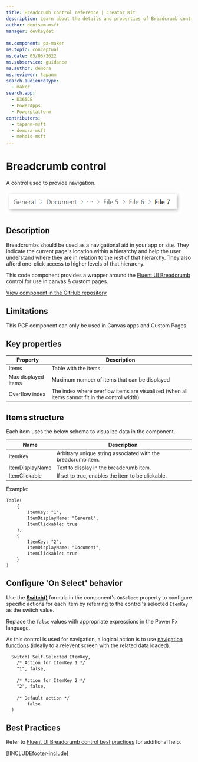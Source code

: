 ```yaml
---
title: Breadcrumb control reference | Creator Kit
description: Learn about the details and properties of Breadcrumb control in the Creator Kit.
author: denisem-msft
manager: devkeydet

ms.component: pa-maker
ms.topic: conceptual
ms.date: 05/06/2022
ms.subservice: guidance
ms.author: demora
ms.reviewer: tapanm
search.audienceType: 
  - maker
search.app: 
  - D365CE
  - PowerApps
  - Powerplatform
contributors:
  - tapanm-msft
  - demora-msft
  - mehdis-msft
---
```

# Breadcrumb control

A control used to provide navigation.

![Breadcrumb control](media/breadcrumb.png "Breadcrumb control")

## Description
Breadcrumbs should be used as a navigational aid in your app or site. They indicate the current page's location within a hierarchy and help the user understand where they are in relation to the rest of that hierarchy. They also afford one-click access to higher levels of that hierarchy.

This code component provides a wrapper around the [Fluent UI Breadcrumb](https://developer.microsoft.com/fluentui#/controls/web/breadcrumb) control for use in canvas & custom pages. 

[View component in the GitHub repository](https://github.com/microsoft/powercat-creator-kit/tree/main/CreatorKitCore/SolutionPackage/Controls/cat_PowerCAT.Breadcrumb)

## Limitations
This PCF component can only be used in Canvas apps and Custom Pages.


## Key properties

| Property | Description |
| -------- | ----------- |
| Items | Table with the items |
| Max displayed items | Maximum number of items that can be displayed |
| Overflow index | The index where overflow items are visualized (when all items cannot fit in the control width) |

## Items structure
Each item uses the below schema to visualize data in the component. 

| Name | Description |
| ------ | ----------- |
| ItemKey | Arbitrary unique string associated with the breadcrumb item. |
| ItemDisplayName | Text to display in the breadcrumb item. |
| ItemClickable | If set to true, enables the item to be clickable. |

Example:

  ```powerapps-dot
  Table(
      {
          ItemKey: "1",
          ItemDisplayName: "General",
          ItemClickable: true
      },
      {
          ItemKey: "2",
          ItemDisplayName: "Document",
          ItemClickable: true
      }
  )
  ```


## Configure 'On Select' behavior
Use the [**Switch()**](https://docs.microsoft.com/power-apps/maker/canvas-apps/functions/function-if) formula in the component's `OnSelect` property to configure specific actions for each item by referring to the control's selected `ItemKey` as the switch value.

Replace the `false` values with appropriate expressions in the Power Fx language. 

As this control is used for navigation, a logical action is to use [navigation functions](https://docs.microsoft.com/power-apps/maker/canvas-apps/functions/function-navigate) (ideally to a relevent screen with the related data loaded).

  ```powerapps-dot
    Switch( Self.Selected.ItemKey,
      /* Action for ItemKey 1 */
      "1", false,
      
      /* Action for ItemKey 2 */
      "2", false,
    
      /* Default action */
          false
    )
  ```

## Best Practices
Refer to [Fluent UI Breadcrumb control best practices](https://developer.microsoft.com/fluentui#/controls/web/breadcrumb) for additional help.

[!INCLUDE[footer-include](../../includes/footer-banner.md)]